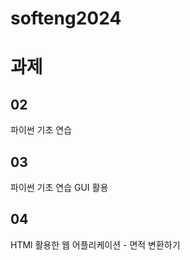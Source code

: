 # softeng2024

# 과제

## 02
  파이썬 기초 연습

## 03
  파이썬 기초 연습 GUI 활용

## 04
  HTMl 활용한 웹 어플리케이션 - 면적 변환하기




